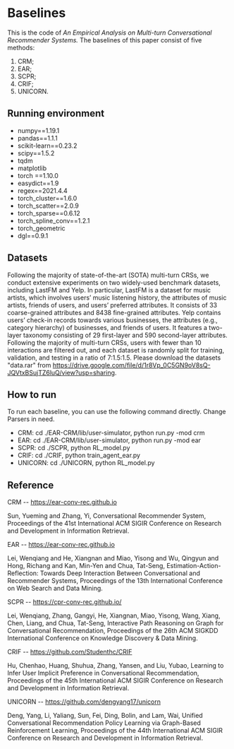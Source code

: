 # Baselines
This is the code of *An Empirical Analysis on Multi-turn Conversational Recommender Systems.* The baselines of this paper consist of five methods: 
1. CRM; 
2. EAR;
3. SCPR;
4. CRIF;
5. UNICORN. 

## Running environment
  - numpy==1.19.1
  - pandas==1.1.1
  - scikit-learn==0.23.2    
  - scipy==1.5.2 
  - tqdm
  - matplotlib
  - torch ==1.10.0 
  - easydict==1.9  
  - regex==2021.4.4
  - torch_cluster==1.6.0
  - torch_scatter==2.0.9
  - torch_sparse==0.6.12
  - torch_spline_conv==1.2.1
  - torch_geometric
  - dgl==0.9.1

  
## Datasets
Following the majority of state-of-the-art (SOTA) multi-turn CRSs, we conduct extensive experiments on two widely-used benchmark datasets, including LastFM and Yelp. In particular, LastFM is a dataset for music artists, which involves users’ music listening history, the attributes of music artists, friends of users, and users’ preferred attributes. It consists of 33 coarse-grained attributes and 8438 fine-grained attributes. Yelp contains users’ check-in records towards various businesses, the attributes (e.g., category hierarchy) of businesses, and friends of users. It features a two-layer taxonomy consisting of 29 first-layer and 590 second-layer attributes. Following the majority of multi-turn CRSs, users with fewer than 10 interactions are filtered out, and each dataset is randomly split for training, validation, and testing in a ratio of 7:1.5:1.5. Please download the datasets "data.rar" from https://drive.google.com/file/d/1r8Vp_0C5GN9oV8sQ-JQVtxBSujTZ6luQ/view?usp=sharing.

      
## How to run
To run each baseline, you can use the following command directly. Change Parsers in need. 

- CRM: cd ./EAR-CRM/lib/user-simulator, python run.py -mod crm
- EAR: cd ./EAR-CRM/lib/user-simulator, python run.py -mod ear
- SCPR: cd ./SCPR, python RL_model.py
- CRIF: cd ./CRIF, python train_agent_ear.py
- UNICORN: cd ./UNICORN, python RL_model.py


## Reference
CRM -- https://ear-conv-rec.github.io

Sun, Yueming and Zhang, Yi, Conversational Recommender System, Proceedings of the 41st International ACM SIGIR Conference on Research and
Development in Information Retrieval.

EAR -- https://ear-conv-rec.github.io            

Lei, Wenqiang and He, Xiangnan and Miao, Yisong and Wu, Qingyun and Hong, Richang and Kan, Min-Yen and Chua, Tat-Seng, Estimation-Action-Reflection: Towards Deep Interaction Between Conversational and Recommender Systems, Proceedings of the 13th International Conference on Web Search and Data Mining.

SCPR -- https://cpr-conv-rec.github.io/

Lei, Wenqiang, Zhang, Gangyi, He, Xiangnan, Miao, Yisong, Wang, Xiang, Chen, Liang, and Chua, Tat-Seng, Interactive Path Reasoning on Graph for Conversational Recommendation, Proceedings of the 26th ACM SIGKDD International Conference on Knowledge Discovery & Data Mining.

CRIF -- https://github.com/Studenthc/CRIF

Hu, Chenhao, Huang, Shuhua, Zhang, Yansen, and Liu, Yubao, Learning to Infer User Implicit Preference in Conversational Recommendation, Proceedings of the 45th International ACM SIGIR Conference on Research and Development in Information Retrieval.

UNICORN -- https://github.com/dengyang17/unicorn

Deng, Yang, Li, Yaliang, Sun, Fei, Ding, Bolin, and Lam, Wai, Unified Conversational Recommendation Policy Learning via Graph-Based Reinforcement Learning, Proceedings of the 44th International ACM SIGIR Conference on Research and Development in Information Retrieval.
